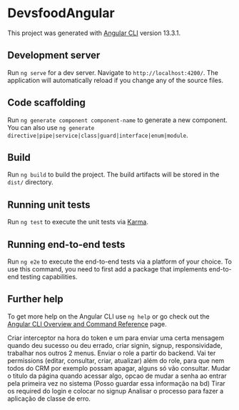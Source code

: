 # DevsfoodAngular

This project was generated with [Angular CLI](https://github.com/angular/angular-cli) version 13.3.1.

## Development server

Run `ng serve` for a dev server. Navigate to `http://localhost:4200/`. The application will automatically reload if you change any of the source files.

## Code scaffolding

Run `ng generate component component-name` to generate a new component. You can also use `ng generate directive|pipe|service|class|guard|interface|enum|module`.

## Build

Run `ng build` to build the project. The build artifacts will be stored in the `dist/` directory.

## Running unit tests

Run `ng test` to execute the unit tests via [Karma](https://karma-runner.github.io).

## Running end-to-end tests

Run `ng e2e` to execute the end-to-end tests via a platform of your choice. To use this command, you need to first add a package that implements end-to-end testing capabilities.

## Further help

To get more help on the Angular CLI use `ng help` or go check out the [Angular CLI Overview and Command Reference](https://angular.io/cli) page.

Criar interceptor na hora do token e um para enviar uma certa mensagem quando deu sucesso ou deu errado, criar signin, signup, responsividade, trabalhar nos outros 2 menus.
Enviar o role a partir do backend.
Vai ter permissions (editar, consultar, criar, atualizar) além do role, para que nem todos do CRM por exemplo possam apagar, alguns só vão consultar.
Mudar o titulo da página quando acessar algo, opcao de mudar a senha ao entrar pela primeira vez no sistema (Posso guardar essa informação na bd)
Tirar os required do login e colocar no signup
Analisar o processo para fazer a aplicação de classe de erro.